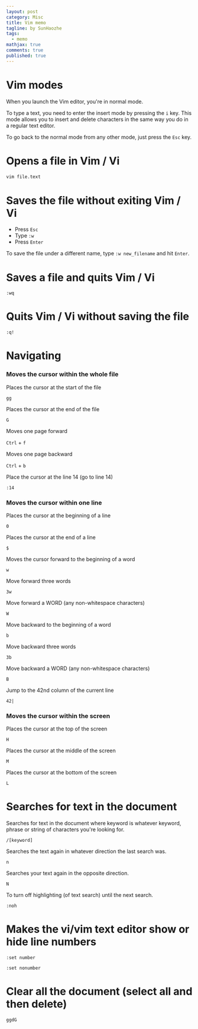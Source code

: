 ```yaml
---
layout: post
category: Misc     
title: Vim memo  
tagline: by SunHaozhe
tags: 
  - memo 
mathjax: true
comments: true
published: true
---
```


# Vim modes

When you launch the Vim editor, you're in normal mode. 

To type a text, you need to enter the insert mode by pressing the `i` key. This mode allows you to insert and delete characters in the same way you do in a regular text editor.

To go back to the normal mode from any other mode, just press the `Esc` key. 

# Opens a file in Vim / Vi

```bash
vim file.text
```

# Saves the file without exiting Vim / Vi 

* Press `Esc`
* Type `:w`
* Press `Enter`


To save the file under a different name, type `:w new_filename` and hit `Enter`.

# Saves a file and quits Vim / Vi

`:wq`

# Quits Vim / Vi without saving the file

`:q!`

# Navigating

### Moves the cursor within the whole file

Places the cursor at the start of the file

`gg`

Places the cursor at the end of the file

`G`

Moves one page forward

`Ctrl` + `f`

Moves one page backward

`Ctrl` + `b`


Place the cursor at the line 14 (go to line 14)

`:14`

### Moves the cursor within one line

Places the cursor at the beginning of a line

`0`

Places the cursor at the end of a line

`$`

Moves the cursor forward to the beginning of a word

`w`

Move forward three words

`3w`

Move forward a WORD (any non-whitespace characters)

`W`

Move backward to the beginning of a word

`b`

Move backward three words

`3b`

Move backward a WORD (any non-whitespace characters)

`B`

Jump to the 42nd column of the current line

`42|`


### Moves the cursor within the screen

Places the cursor at the top of the screen

`H`

Places the cursor at the middle of the screen

`M`

Places the cursor at the bottom of the screen

`L`



# Searches for text in the document

Searches for text in the document where keyword is whatever keyword, phrase or string of characters you're looking for.

`/[keyword]`

Searches the text again in whatever direction the last search was.

`n`

Searches your text again in the opposite direction.

`N`

To turn off highlighting (of text search) until the next search.

`:noh`

# Makes the vi/vim text editor show or hide line numbers

`:set number`

`:set nonumber`



# Clear all the document (select all and then delete)

`ggdG`









